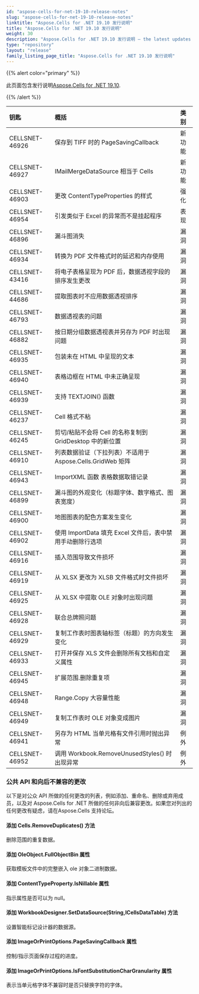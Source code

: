 ```yaml
---
id: "aspose-cells-for-net-19-10-release-notes"
slug: "aspose-cells-for-net-19-10-release-notes"
linktitle: "Aspose.Cells for .NET 19.10 发行说明"
title: "Aspose.Cells for .NET 19.10 发行说明"
weight: 30
description: "Aspose.Cells for .NET 19.10 发行说明 – the latest updates and fixes."
type: "repository"
layout: "release"
family_listing_page_title: "Aspose.Cells for .NET 19.10 发行说明"
---
```

{{% alert color="primary" %}} 

此页面包含发行说明[Aspose.Cells for .NET 19.10](https://www.nuget.org/packages/Aspose.Cells/19.10.0).

{{% /alert %}} 

|**钥匙**|**概括**|**类别**|
|:- |:- |:- |
|CELLSNET-46926|保存到 TIFF 时的 PageSavingCallback|新功能|
|CELLSNET-46927|IMailMergeDataSource 相当于 Cells|新功能|
|CELLSNET-46903|更改 ContentTypeProperties 的样式|强化|
|CELLSNET-46954|引发类似于 Excel 的异常而不是挂起程序|表现|
|CELLSNET-46896|漏斗图消失|漏洞|
|CELLSNET-46934|转换为 PDF 文件格式时的延迟和内存使用|漏洞|
|CELLSNET-43416|将电子表格呈现为 PDF 后，数据透视字段的排序发生更改|漏洞|
|CELLSNET-44686|提取图表时不应用数据透视排序|漏洞|
|CELLSNET-46793|数据透视表的问题|漏洞|
|CELLSNET-46882|按日期分组数据透视表并另存为 PDF 时出现问题|漏洞|
|CELLSNET-46935|包装未在 HTML 中呈现的文本|漏洞|
|CELLSNET-46940|表格边框在 HTML 中未正确呈现|漏洞|
|CELLSNET-46939|支持 TEXTJOIN() 函数|漏洞|
|CELLSNET-46237|Cell 格式不粘|漏洞|
|CELLSNET-46245|剪切/粘贴不会将 Cell 的名称复制到 GridDesktop 中的新位置|漏洞|
|CELLSNET-46910|列表数据验证（下拉列表）不适用于 Aspose.Cells.GridWeb 矩阵|漏洞|
|CELLSNET-46943|ImportXML 函数 表格数据取错记录|漏洞|
|CELLSNET-46899|漏斗图的外观变化（标题字体、数字格式、图表宽度）|漏洞|
|CELLSNET-46900|地图图表的配色方案发生变化|漏洞|
|CELLSNET-46902|使用 ImportData 填充 Excel 文件后，表中禁用手动删除行选项|漏洞|
|CELLSNET-46916|插入范围导致文件损坏|漏洞|
|CELLSNET-46919|从 XLSX 更改为 XLSB 文件格式时文件损坏|漏洞|
|CELLSNET-46925|从 XLSX 中提取 OLE 对象时出现问题|漏洞|
|CELLSNET-46928|联合总牌照问题|漏洞|
|CELLSNET-46929|复制工作表时图表轴标签（标题）的方向发生变化|漏洞|
|CELLSNET-46933|打开并保存 XLS 文件会删除所有文档和自定义属性|漏洞|
|CELLSNET-46945|扩展范围.删除重复项|漏洞|
|CELLSNET-46948|Range.Copy 大容量性能|漏洞|
|CELLSNET-46949|复制工作表时 OLE 对象变成图片|漏洞|
|CELLSNET-46941|另存为 HTML 当单元格有文件引用时抛出异常|例外|
|CELLSNET-46952|调用 Workbook.RemoveUnusedStyles() 时出现异常|例外|
### **公共 API 和向后不兼容的更改**
以下是对公众 API 所做的任何更改的列表，例如添加、重命名、删除或弃用成员，以及对 Aspose.Cells for .NET 所做的任何非向后兼容更改。如果您对列出的任何更改有疑虑，请在Aspose.Cells 支持论坛。
#### **添加 Cells.RemoveDuplicates() 方法**
删除范围的重复数据。
#### **添加 OleObject.FullObjectBin 属性**
获取模板文件中的完整嵌入 ole 对象二进制数据。
#### **添加 ContentTypeProperty.IsNillable 属性**
指示属性是否可以为 null。
#### **添加 WorkbookDesigner.SetDataSource(String,ICellsDataTable) 方法**
设置智能标记设计器的数据源。
#### **添加 ImageOrPrintOptions.PageSavingCallback 属性**
控制/指示页面保存过程的进度。
#### **添加 ImageOrPrintOptions.IsFontSubstitutionCharGranularity 属性**
表示当单元格字体不兼容时是否只替换字符的字体。
